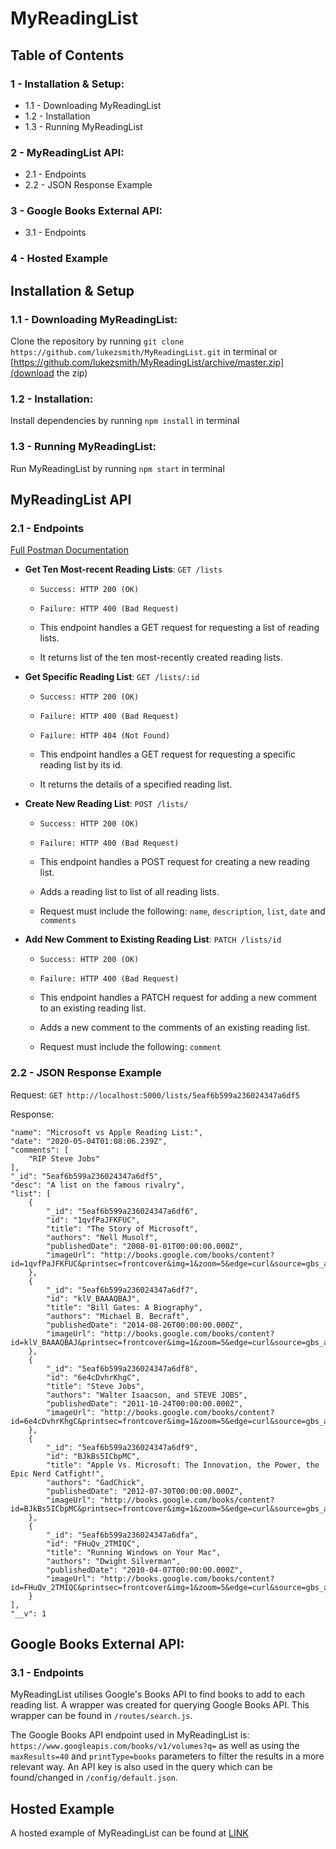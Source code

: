 # MyReadingList

## Table of Contents
### 1 - Installation & Setup:
* 1.1 - Downloading MyReadingList
* 1.2 - Installation
* 1.3 - Running MyReadingList

### 2 - MyReadingList API:
* 2.1 - Endpoints
* 2.2 - JSON Response Example

### 3 - Google Books External API:
* 3.1 - Endpoints

### 4 - Hosted Example

## Installation & Setup
### 1.1 - Downloading MyReadingList:

Clone the repository by running `git clone https://github.com/lukezsmith/MyReadingList.git` in terminal or [https://github.com/lukezsmith/MyReadingList/archive/master.zip](download the zip)

### 1.2 - Installation:
Install dependencies by running `npm install` in terminal

### 1.3 - Running MyReadingList:
Run MyReadingList by running `npm start` in terminal

## MyReadingList API
### 2.1 - Endpoints

[Full Postman Documentation](https://documenter.getpostman.com/view/8280766/SzmcZdy7?version=latest)

* **Get Ten Most-recent Reading Lists**: `GET /lists`
    * `Success: HTTP 200 (OK)`
    * `Failure: HTTP 400 (Bad Request)`
    * This endpoint handles a GET request for requesting a list of reading lists. 

    * It returns list of the ten most-recently created reading lists.


* **Get Specific Reading List**: `GET /lists/:id`
    * `Success: HTTP 200 (OK)`
    * `Failure: HTTP 400 (Bad Request)`
    * `Failure: HTTP 404 (Not Found)`

    * This endpoint handles a GET request for requesting a specific reading list by its id. 

    * It returns the details of a specified reading list.


* **Create New Reading List**: `POST /lists/`
    * `Success: HTTP 200 (OK)`
    * `Failure: HTTP 400 (Bad Request)`

    * This endpoint handles a POST request for creating a new reading list. 

    * Adds a reading list to list of all reading lists. 

    * Request must include the following: `name`, `description`, `list`, `date` and `comments`


* **Add New Comment to Existing Reading List**: `PATCH /lists/id`
    * `Success: HTTP 200 (OK)`
    * `Failure: HTTP 400 (Bad Request)`

    * This endpoint handles a PATCH request for adding a new comment to an existing reading list. 

    * Adds a new comment to the comments of an existing reading list. 

    * Request must include the following: `comment`

### 2.2 - JSON Response Example
Request: `GET http://localhost:5000/lists/5eaf6b599a236024347a6df5` 

Response: 

    "name": "Microsoft vs Apple Reading List:",
    "date": "2020-05-04T01:08:06.239Z",
    "comments": [
        "RIP Steve Jobs"
    ],
    "_id": "5eaf6b599a236024347a6df5",
    "desc": "A list on the famous rivalry",
    "list": [
        {
            "_id": "5eaf6b599a236024347a6df6",
            "id": "1qvfPaJFKFUC",
            "title": "The Story of Microsoft",
            "authors": "Nell Musolf",
            "publishedDate": "2008-01-01T00:00:00.000Z",
            "imageUrl": "http://books.google.com/books/content?id=1qvfPaJFKFUC&printsec=frontcover&img=1&zoom=5&edge=curl&source=gbs_api"
        },
        {
            "_id": "5eaf6b599a236024347a6df7",
            "id": "klV_BAAAQBAJ",
            "title": "Bill Gates: A Biography",
            "authors": "Michael B. Becraft",
            "publishedDate": "2014-08-26T00:00:00.000Z",
            "imageUrl": "http://books.google.com/books/content?id=klV_BAAAQBAJ&printsec=frontcover&img=1&zoom=5&edge=curl&source=gbs_api"
        },
        {
            "_id": "5eaf6b599a236024347a6df8",
            "id": "6e4cDvhrKhgC",
            "title": "Steve Jobs",
            "authors": "Walter Isaacson, and STEVE JOBS",
            "publishedDate": "2011-10-24T00:00:00.000Z",
            "imageUrl": "http://books.google.com/books/content?id=6e4cDvhrKhgC&printsec=frontcover&img=1&zoom=5&edge=curl&source=gbs_api"
        },
        {
            "_id": "5eaf6b599a236024347a6df9",
            "id": "BJkBs5ICbpMC",
            "title": "Apple Vs. Microsoft: The Innovation, the Power, the Epic Nerd Catfight!",
            "authors": "GadChick",
            "publishedDate": "2012-07-30T00:00:00.000Z",
            "imageUrl": "http://books.google.com/books/content?id=BJkBs5ICbpMC&printsec=frontcover&img=1&zoom=5&edge=curl&source=gbs_api"
        },
        {
            "_id": "5eaf6b599a236024347a6dfa",
            "id": "FHuQv_2TMIQC",
            "title": "Running Windows on Your Mac",
            "authors": "Dwight Silverman",
            "publishedDate": "2010-04-07T00:00:00.000Z",
            "imageUrl": "http://books.google.com/books/content?id=FHuQv_2TMIQC&printsec=frontcover&img=1&zoom=5&edge=curl&source=gbs_api"
        }
    ],
    "__v": 1

## Google Books External API:
### 3.1 - Endpoints
MyReadingList utilises Google's Books API to find books to add to each reading list. A wrapper was created for querying Google Books API. This wrapper can be found in `/routes/search.js`.


The Google Books API endpoint used in MyReadingList is:
`https://www.googleapis.com/books/v1/volumes?q=`
as well as using the `maxResults=40` and `printType=books` parameters to filter the results in a more relevant way. 
An API key is also used in the query which can be found/changed in `/config/default.json`.


## Hosted Example
A hosted example of MyReadingList can be found at [LINK](link)